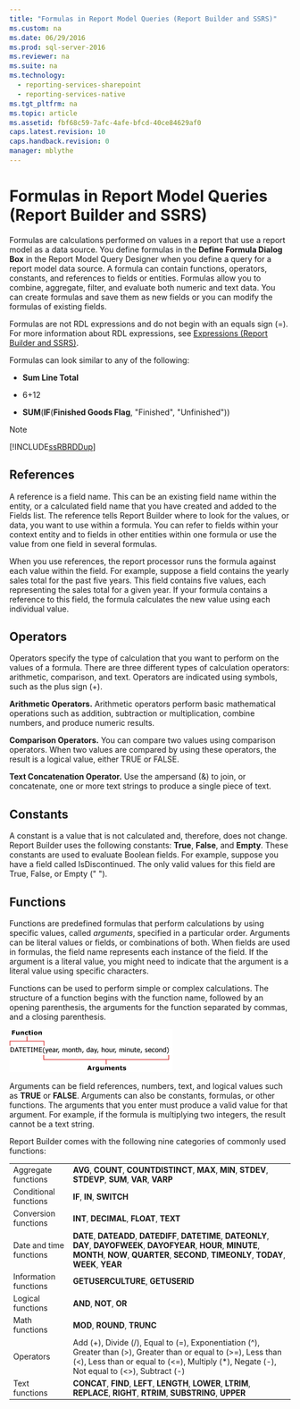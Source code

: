 ```yaml
---
title: "Formulas in Report Model Queries (Report Builder and SSRS)"
ms.custom: na
ms.date: 06/29/2016
ms.prod: sql-server-2016
ms.reviewer: na
ms.suite: na
ms.technology: 
  - reporting-services-sharepoint
  - reporting-services-native
ms.tgt_pltfrm: na
ms.topic: article
ms.assetid: fbf68c59-7afc-4afe-bfcd-40ce84629af0
caps.latest.revision: 10
caps.handback.revision: 0
manager: mblythe
---
```

# Formulas in Report Model Queries (Report Builder and SSRS)
Formulas are calculations performed on values in a report that use a report model as a data source. You define formulas in the **Define Formula Dialog Box** in the Report Model Query Designer when you define a query for a report model data source. A formula can contain functions, operators, constants, and references to fields or entities. Formulas allow you to combine, aggregate, filter, and evaluate both numeric and text data. You can create formulas and save them as new fields or you can modify the formulas of existing fields.  
  
 Formulas are not RDL expressions and do not begin with an equals sign (=). For more information about RDL expressions, see [Expressions (Report Builder and SSRS)](../../Topics/TopicNameNotContainA/Expressions--Report-Builder-and-SSRS-.md).  
  
 Formulas can look similar to any of the following:  
  
-   **Sum Line Total**  
  
-   6+12  
  
-   **SUM**(**IF**(**Finished Goods Flag**, "Finished", "Unfinished"))  
  
> [!NOTE]  
>  [!INCLUDE[ssRBRDDup](../../Topics/TopicNameContainA/tokens/ssRBRDDup_md.md)]  
  
## References  
 A reference is a field name. This can be an existing field name within the entity, or a calculated field name that you have created and added to the Fields list. The reference tells Report Builder where to look for the values, or data, you want to use within a formula. You can refer to fields within your context entity and to fields in other entities within one formula or use the value from one field in several formulas.  
  
 When you use references, the report processor runs the formula against each value within the field. For example, suppose a field contains the yearly sales total for the past five years. This field contains five values, each representing the sales total for a given year. If your formula contains a reference to this field, the formula calculates the new value using each individual value.  
  
## Operators  
 Operators specify the type of calculation that you want to perform on the values of a formula. There are three different types of calculation operators: arithmetic, comparison, and text. Operators are indicated using symbols, such as the plus sign (+).  
  
 **Arithmetic Operators.** Arithmetic operators perform basic mathematical operations such as addition, subtraction or multiplication, combine numbers, and produce numeric results.  
  
 **Comparison Operators.** You can compare two values using comparison operators. When two values are compared by using these operators, the result is a logical value, either TRUE or FALSE.  
  
 **Text Concatenation Operator.** Use the ampersand (&) to join, or concatenate, one or more text strings to produce a single piece of text.  
  
##  <a name="Constants"></a> Constants  
 A constant is a value that is not calculated and, therefore, does not change. Report Builder uses the following constants: **True**, **False**, and **Empty**. These constants are used to evaluate Boolean fields. For example, suppose you have a field called IsDiscontinued. The only valid values for this field are True, False, or Empty (" ").  
  
##  <a name="Functions"></a> Functions  
 Functions are predefined formulas that perform calculations by using specific values, called *arguments*, specified in a particular order. Arguments can be literal values or fields, or combinations of both. When fields are used in formulas, the field name represents each instance of the field. If the argument is a literal value, you might need to indicate that the argument is a literal value using specific characters.  
  
 Functions can be used to perform simple or complex calculations. The structure of a function begins with the function name, followed by an opening parenthesis, the arguments for the function separated by commas, and a closing parenthesis.  
  
 ![An example of a function.](../../Topics/TopicNameNotContainA/images/FunctionExample.gif "FunctionExample")  
  
 Arguments can be field references, numbers, text, and logical values such as **TRUE** or **FALSE**. Arguments can also be constants, formulas, or other functions. The arguments that you enter must produce a valid value for that argument. For example, if the formula is multiplying two integers, the result cannot be a text string.  
  
 Report Builder comes with the following nine categories of commonly used functions:  
  
|||  
|-|-|  
|Aggregate functions|**AVG**, **COUNT**, **COUNTDISTINCT**, **MAX**, **MIN**, **STDEV**, **STDEVP**, **SUM**, **VAR**, **VARP**|  
|Conditional functions|**IF**, **IN**, **SWITCH**|  
|Conversion functions|**INT**, **DECIMAL**, **FLOAT**, **TEXT**|  
|Date and time functions|**DATE**, **DATEADD**, **DATEDIFF**, **DATETIME**, **DATEONLY**, **DAY**, **DAYOFWEEK**, **DAYOFYEAR**, **HOUR**, **MINUTE**, **MONTH**, **NOW**, **QUARTER**, **SECOND**, **TIMEONLY**, **TODAY**, **WEEK**, **YEAR**|  
|Information functions|**GETUSERCULTURE**, **GETUSERID**|  
|Logical functions|**AND**, **NOT**, **OR**|  
|Math functions|**MOD**, **ROUND**, **TRUNC**|  
|Operators|Add (+), Divide (/), Equal to (=), Exponentiation (^), Greater than (>), Greater than or equal to (>=), Less than (<), Less than or equal to (<=), Multiply (*), Negate (-), Not equal to (<>), Subtract (-)|  
|Text functions|**CONCAT**, **FIND**, **LEFT**, **LENGTH**, **LOWER**, **LTRIM**, **REPLACE**, **RIGHT**, **RTRIM**, **SUBSTRING**, **UPPER**|